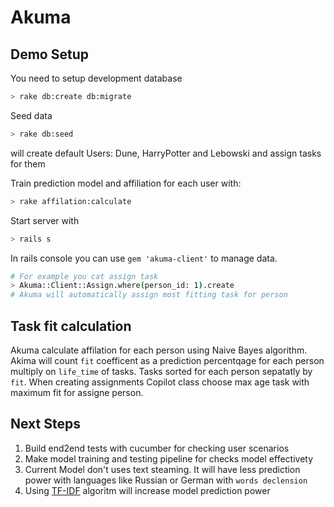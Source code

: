 # Akuma

## Demo Setup

You need to setup development database

  ```sh
  > rake db:create db:migrate
  ```

Seed data

  ```sh
  > rake db:seed
  ```

  will create default Users: Dune, HarryPotter and Lebowski and assign tasks for them

Train prediction model and affiliation for each user with:

   ```sh
   > rake affilation:calculate
   ```

Start server with

  ```sh
  > rails s
  ```

In rails console you can use `gem 'akuma-client'` to manage data.

  ```sh
  # For example you cat assign task
  > Akuma::Client::Assign.where(person_id: 1).create
  # Akuma will automatically assign most fitting task for person
  ```

## Task fit calculation

Akuma calculate affilation for each person using Naive Bayes algorithm. Akima will count `fit` coefficent as a prediction percentqage for each person multiply on `life_time` of tasks. Tasks sorted for each person sepatatly by `fit`. When creating assignments Copilot class choose max age task with maximum fit for assigne person.

## Next Steps

1. Build end2end tests with cucumber for checking user scenarios
2. Make model training and testing pipeline for checks model effectivety
3. Current Model don't uses text steaming. It will have less prediction power with languages like Russian or German with `words declension`
4. Using [TF-IDF](https://en.wikipedia.org/wiki/Tf%E2%80%93idf) algoritm will increase model prediction power
